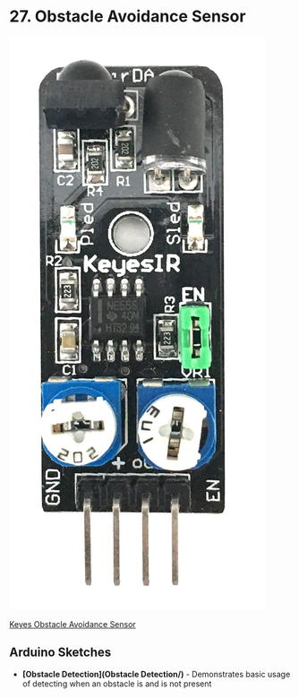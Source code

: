 # 27. Obstacle Avoidance Sensor

![Keyes Obstacle Avoidance Sensor](keyes-obstacle-avoidance-sensor.jpg)

[Keyes Obstacle Avoidance Sensor](http://www.amazon.com/Keyes-Obstacle-avoidance-sensor-module/dp/B013GBXZ7O)

## Arduino Sketches
* **[Obstacle Detection](Obstacle Detection/)** - Demonstrates basic usage of detecting when an obstacle is and is not present